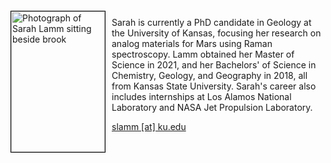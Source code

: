<img src="{{ site.baseurl }}/about/ambassador/img/2024-Lamm.jpg" height="225" width="150" alt="Photograph of Sarah Lamm sitting beside brook " style="float: left; margin: 4px 10px 0px 0px; border: 1px solid #000000;">

Sarah is currently a PhD candidate in Geology at the University of Kansas, focusing her research on analog materials for Mars using Raman spectroscopy. Lamm obtained her Master of Science in 2021, and her Bachelors' of Science in Chemistry, Geology, and Geography in 2018, all from Kansas State University. Sarah's career also includes internships at Los Alamos National Laboratory and NASA Jet Propulsion Laboratory. 

[slamm [at] ku.edu](mailto:slamm@ku.edu)
